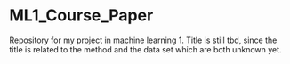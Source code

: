 # ML1_Course_Paper
Repository for my project in machine learning 1. Title is still tbd, since the title is related to the method and the data set which are both unknown yet.
